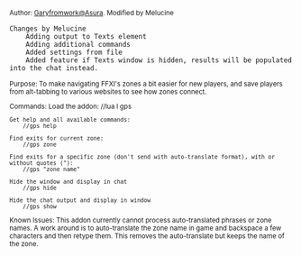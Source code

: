 <sup>Author: [Garyfromwork@Asura](https://github.com/garyfromwork/ffxi-windower/tree/master). Modified by Melucine</sup>

```
Changes by Melucine
    Adding output to Texts element
    Adding additional commands
    Added settings from file
    Added feature if Texts window is hidden, results will be populated into the chat instead.    
```


<sup>
Purpose: 
	To make navigating FFXI's zones a bit easier for new players, and save players
 	from alt-tabbing to various websites to see how zones connect.

Commands:
	Load the addon:
		//lua l gps

    Get help and all available commands:
        //gps help

	Find exits for current zone:
		//gps zone

	Find exits for a specific zone (don't send with auto-translate format), with or without quotes ("):
		//gps "zone name" 

    Hide the window and display in chat
		//gps hide
        
    Hide the chat output and display in window
		//gps show

Known Issues:
	This addon currently cannot process auto-translated phrases or zone names.
	A work around is to auto-translate the zone name in game and backspace a few characters and then retype them.
	This removes the auto-translate but keeps the name of the zone.</sup>
